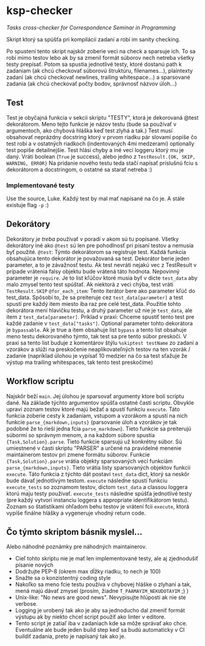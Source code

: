 # ksp-checker
*Tasks cross-checker for Correspondence Seminar in Programming*

Skript ktorý sa spúšťa pri kompilácií zadaní a robí im sanity checking.


Po spustení tento skript najskôr zoberie veci na check a sparsuje ich. To sa robí mimo testov lebo
ak by sa zmenil formát súborov nech netreba všetky testy prepísať. Potom sa spustia jednotlivé
testy, ktoré dostanú path k zadaniam (ak chcú checkovať súborovú štruktúru, filenames...),
plaintexty zadaní (ak chcú checkovať newlines, trailing whitespace...) a sparsované zadania (ak
chcú checkovať počty bodov, správnosť názvov úloh...)

## Test

Test je obyčajná funkcia v sekcii skriptu "TESTY", ktorá je dekorovaná @test dekorátorom. Meno
tejto funkcie je názov testu (bude sa používať v argumentoch, ako chybová hláška keď test zlyhá a
tak.) Test musí obsahovať neprázdny docstring ktorý v prvom riadku pár slovami popíše čo test robí
a v ostatných riadkoch (indentovaných 4mi medzerami) optionally test popíše detailnejšie.
Test hlási chyby a iné veci loggeru ktorý mu je daný. Vráti boolean (`True` je success), alebo jedno
z `TestResult.{OK, SKIP, WARNING, ERROR}`
Na pridanie nového testu teda stačí napísať príslušnú fciu s dekorátorom a docstringom, o ostatné
sa starať netreba :)

### Implementované testy

Use the source, Luke. Každý test by mal mať napísané na čo je. A stále existuje flag `-p` :)

## Dekorátory

Dekorátory *je treba* používať v poradí v akom sú tu popísané. Všetky dekorátory iné ako `@test`
sú len pre pohodlnosť pri písaní testov a nemusia byť použité.
`@test`: Týmto dekorátorom sa registruje test. Každá funkcia obsahujúca tento dekorátor je
         považovaná sa test. Dekorátor berie jeden parameter, a to je závažnosť testu. Ak test
         nevráti nejakú vec z TestResult v prípade vrátenia falsy objektu bude vrátená táto hodnota.
         Nepovinný parameter je `require`. Je to list kľúčov ktoré musia byť v dicte `test_data`
         aby malo zmysel tento test spúštať. Ak niektorá z veci chýba, test vráti `TestResult.SKIP`
`@for_each_item`: Tento iterátor bere ako parameter kľúč do test_data. Spôsobí to, že sa preiteruje
                  cez `test_data[parameter]` a test spustí pre každý item miesto iba raz pre celé
                  test_data. Použitie tohto dekorátora mení hlavičku testu, a druhý parameter už nie
                  je `test_data`, ale item z `test_data[parameter]`. Príklad v praxi: Chceme spustiť
                  tento test pre každé zadanie v `test_data["tasks"]`.
                  Optional parameter tohto dekorátora je `bypassable`. Ak je true a item obsahuje
                  list `bypass` a tento list obsahuje meno testu dekorovaného týmto, tak test sa
                  pre tento súbor preskočí. V praxi sa tento list buduje z komentárov štýlu
                  `%skiptest testName` zo zadaní a vzorákov a slúži na preskočenie neaplikovateľných
                  testov na ten vzorák / zadanie (napríklad úlohou je vypísať 10 medzier na čo sa
                  test sťažuje že výstup ma trailing whitespaces, tak tento test preskočíme)

Workflow scriptu
----------------

Najskôr beží `main`. Jej úlohou je sparsovať argumenty ktore boli scriptu dané. Na základe týchto
argumentov spúšťa ostatné časti scriptu. Obvykle upraví zoznam testov ktoré majú bežať a spustí
funkciu `execute`. Táto funkcia zoberie cesty k zadaniam, vstupom a vzorákom a spustí na nich
funkcie `parse_{markdown,inputs}` (parsovanie úloh a vzorákov je tak podobné že to rieši jedna
fcia `parse_markdown`). Tieto funkcie sa preiterujú súbormi so správnym menom, a na každom súbore
spustia `{Task,Solution}.parse`. Tieto funkcie sparsujú už konkrétny súbor. Sú umiestnené v časti
skriptu "PARSER" a určené na pravidelné menenie maintainerom testov pri zmene formátu súborov.
Funkcie `{Task,Solution}.parse` vrátia objekty sparsovaných vecí funkciám
`parse_{markdown,inputs}`. Tieto vrátia listy sparsovaných objektov funkcii `execute`. Táto
funkcia z týchto dát postaví `test_data` dict, ktorý sa neskôr bude dávať jednotlivým testom.
`execute` následne spustí funkciu `execute_tests` so zoznamom testov, dictom `test_data` a classou
loggera ktorú maju testy používať. `execute_tests` následne spúšťa jednotlivé testy (pre každý
vytvorí instanciu loggera s appropriate identifikátorom testu). Zoznam so štatistikami ohľadom
behu testov je vrátení fcii `execute`, ktorá vypíše finálne hlášky a vygeneruje vhodný return
code.

Čo týmto skriptom básnik myslel...
----------------------------------

Alebo náhodné poznámky pre náhodných maintainerov.
 - Cieľ tohto skriptu nie je mať len implementované testy, ale aj zjednodušiť písanie nových
 - Dodržujte PEP-8 (okrem max dĺžky riadku, to nech je 100)
 - Snažte sa o konzistentný coding style
 - Nakoľko sa meno fcie testu používa v chybovej hláške o zlyhaní a tak, mená majú dávať zmysel
   (prosím, žiadne `T_PAAMAYIM_NEKUDOTAYIM` ;) )
 - Unix-like: "No news are good news". Nevypisujte hlúposti ak nie ste verbose.
 - Logging je urobený tak ako je aby sa jednoducho dal zmeniť formát výstupu ak by niekto chcel
   script použiť ako linter v editore.
 - Tento script je zatiaľ iba v zadaniach kde sa môže správať ako chce. Eventuálne ale bude jeden
   build step keď sa budú automaticky v CI buildiť zadania, preto je napísaný tak ako je.
